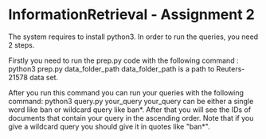 # InformationRetrieval - Assignment 2

The system requires to install python3. In order to run the queries, you need 2 steps.

Firstly you need to run the prep.py code with the following command : python3 prep.py data_folder_path
data_folder_path is a path to Reuters-21578 data set.

After you run this command you can run your queries with the following command: python3 query.py your_query
your_query can be either a single word like ban or wildcard query like ban*. After that you will see the IDs of documents that contain your query in the ascending order.
Note that if you give a wildcard query you should give it in quotes like "ban*".